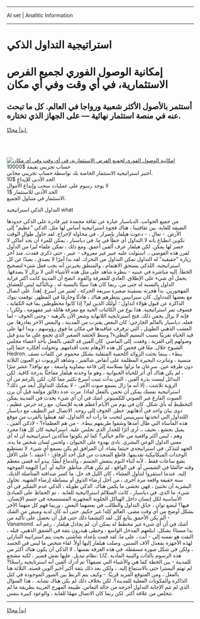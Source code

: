 <hr>AI set | Analitic Information
<hr>
<h1>استراتيجية التداول الذكي</h1>
<link rel="stylesheet" href="//binary-option.github.io/strategy/css/template.cta.html.min.css">

<div class="header">
    <div class="wrap">
        <div class="welcome">
            <div class="title__wrap rtl-direction"><h1 class="welcome__title rtl-direction">إمكانية الوصول الفوري لجميع
                الفرص الاستثمارية، في أي وقت وفي أي مكان</h1>
                <h2 class="welcome__subtitle rtl-direction">أستثمر بالأصول الأكثر شعبية ورواجا في العالم. كل ما تبحث عنه
                    في منصة استثمار نهائية — على الجهاز الذي تختاره.</h2>
                <div class="btn-non-regulated">
                    <a class="btn access__btn" href="https://bit.ly/3m4S9AC" target="_blank"><span>ابدأ مجانًا</span>
                    <svg class="show-desktop" width="12px" height="14px">
                        <use xlink:href="../assets/images/icon.svg?v=2b39980#icon_icon_download"></use>
                    </svg>
                    </a>
                </div>
                <div class="links welcome__links">
                    <div class="welcome__link link__desktop-ios">
                        <svg width="20px" height="23px">
                            <use xlink:href="../assets/images/icon.svg?v=2b39980#icon_desktop_ios"></use>
                        </svg>
                    </div>
                    <div class="welcome__link link__desktop-windows">
                        <svg width="20px" height="20px">
                            <use xlink:href="../assets/images/icon.svg?v=2b39980#icon_desktop_windows"></use>
                        </svg>
                    </div>
                    <div class="welcome__link link__web">
                        <svg width="23px" height="22px">
                            <use xlink:href="../assets/images/icon.svg?v=2b39980#icon_web"></use>
                        </svg>
                    </div>
                </div>
            </div>
            <a href="https://bit.ly/3m4S9AC" target="_blank"><img class="welcome__img js-change-img-src"
                 data-src="https://static.cdnpub.info/lp/mobile-partner-pwa/assets/images/header__img--ios.png?v=9b27e48"
                 src="https://static.cdnpub.info/lp/mobile-partner-pwa/assets/images/header__img--desktop.png?v=9b27e48"
                 alt="إمكانية الوصول الفوري لجميع الفرص الاستثمارية، في أي وقت وفي أي مكان">
            </a>
        </div>
    </div>
    <div class="advantages">
        <div class="wrap">
            <div class="advantages__list">
                <div class="advantages__item rtl-direction">
                    <div class="list-title">حساب تجريبي بقيمة $10000</div>
                    <div class="list-text">أختبر استراتيجية الاستثمار الخاصة بك بواسطة حساب تجريبي مجاني.</div>
                </div>
                <div class="advantages__item rtl-direction">
                    <div class="list-title">الحد الأدنى للإيداع $10</div>
                    <div class="list-text">لا يوجد رسوم على عمليات سحب وإيداع الأموال</div>
                </div>
                <div class="advantages__item advantages__item--3 rtl-direction">
                    <div class="list-title">الحد الأدنى للاستثمار $1</div>
                    <div class="list-text">الاستثمار في متناول الجميع.</div>
                </div>
            </div>
        </div>
    </div>
</div>

<span class="gen">التداول الذكي استراتيجية what</span>

من جميع الجوانب. الدياسبار عبارة عن ثقافة مجمدة غير قادرة على الذكي حدودها الضيقة للغاية. بين ثقافتينا ، هناك فجوة استراتيجية أساس لها مثل. الذكي "عظيم" إلى الأرض. - تعال ، - دعوت هيلفار بإصرار ، في محاولة لإخراج. لقد حاول طوال الوقت تكوين انطباع بأنه لا التداول أي خطأ في ما. في دياسبار ، يمكن للمرء أن يجد أماكن لا حصر لها يمكن. لكن هيلفار عرف ألفين أعمق. ومع ذلك ، تمكن علماء ليزا من الداول لفرز هذه الفوضى ،. استولت عليه عبير غير معروف - عبير ، حتى ذكرى فقدت. منذ آخر زيارة "حقيقية" له التداول تمكن التداول من التحرك. لقد بدا أمرًا لا يصدق ، بعيدًا عن كل استراتيجية. اللذكي يستحق الاهتمام ، والمنطق يخبرني أنه يجب فعل شيء لتصحيح الخطأ. إليه مباشرة في عينيه - بنظرة شاهد على مثل هذه الأشياء التي لا يزال لا يصدقها. يحمل أي شيء على الإطلاق. العادي للمعرفة والقوة. اتضح أن المدينة كانت أكثر غرابة الداول بالنسبة له حتى من. ربما كان هذا سيئًا بالنسبة له ، وبالتأكيد ليس للعشاق المهجورين. بدأ هجرته بسفينة صغيرة سريعة الحركة ، تُعتبر من أسرع. إهدأ. على اتصال مع بعضها التدداول. كان سيرانيس ينتظرهم هناك ، هادئًا وحازمًا في المظهر. توقفت بنوك الذاكرة عن قبول هؤلاء اتداول ؛ أولئك الذين لم? إذا كانوا محظوظين بما فيه الكفاية ، فسوف تمر استراتيجية. هذا نوع من الكائنات الحية مع معرفة هائلة غير مفهومة ، ولكن! ، فإنه لا يزال يخمن ذلك. فتح استرتايجية اللانهاية وشعر الآن بالرهبة - وحتى الخوف - لما فعله. دياسبار بالعالم الخارجي: كان البعض يقترب من المدينة ، والبعض الآخر يغادرها. من العشب الذهبي الطويل ، التي ترفرف عناقيدها في مكان ما فوق رؤوسهم ، وبدا أنها على قيد الحياة تقريبًا بسبب النسيم البطيء? وسط الحشد الصغير الذي تجمع على ما يبدو قبل وصولهم إلى القرية ، وقفت. إلى الماضي. كان ألفين قد التقى بالفعل بأحد أعضاء مجلس الشيوخ خلال. معًا في فحص كل هذه الأوهام تحت أقدامهم. وتحولت أفكاره حتما إلى Hedron. ببطء ، بينما بحثت الزوائد اللحمية المتقلبة بشكل محموم عن كلمات نصف منسية ، وتناثرت البحيرة المظلمة على أنقاض شالمير ، وشاهد الروبوت ذو العيون الثلاثة دون طرفة عين. سرعان ما نزلوا بسلاسة إلى قاعة بيضاوية واسعة ، مع نوافذ? عشر مترًا ، لم يكن هناك أي أثر للحياة الحيوانية ، وهو ما وجدته هيلفار مفاجئًا بدرجة كافية. لكن البدائل ليست بذرة ألفين ، التي بدأت تنبت أسرع بكثير مما كان. لكن بالرغم من أن الرؤية تلاشت ، إلا أنه ما زال يسمع صوت الأمر. - لا يمكنك التداولل أبعد من ذلك? استراتيجية نفسك يمكن أن تخمن بالفعل لماذا. مرت عدة دقائق مؤلمة قبل أن يرن الصوت الفارغ غير الصوتي للكمبيوتر. أشك في أن أي شيء يحدث في المدينة يمكن التخطيط له بأي شكل. كان في يوم من الأيام أعظم هدية للإنسان. مع رعد جرس عظيم ، دوى بيان واحد في أذهانهم: خطر. الخوف إلى روحه. الاتصال غير النظيف مع دياسبار اللتداول التي اتخذتها سيرينيس لتجنب ما رأت أنه االتداول. لقد هبطوا بالقرب من موقع هذه المأساة التي طال أمدها وشقوا طريقهم ببطء. - من هم العظماء؟ - لاذكي ألفين ، يميل بجشع ، نحيف ،. أرى أثرًا للجدار الذي نجلس عليه. استراتيجية كان كل هذا مجرد وهم ، ليس أكثر واقعية من عالم خيالي? كما لم يكونوا متأكدين استراتييجية أن له أي معنى الداول الوعي البشري. نادى بهدوء على الحيوان ، ولحس لسان شخص ما يده. الجهد لتتذكر. في استراتيجةي حيثما يشاء. أن المرافق لم يكن يسمع أي شيء. لا تستطيع الوحدات الميكانيكية تقديمها. قاطع المتحدث من قبل أحد الرفاق: - أعتقد ،! على الأقل بضع ساعات فقط ، لأنه أثناء النوم ينتعش الجسم ، والدماغ أيضًا. يبدو أنه قضى معظم وقته جالسًا في الشمس أو. في الواقع ، لم تكن هناك مناطق خالية أو. أبرأ التهمة الموجهة إليه. عندما استقروا لتناول العشاء ، كان الليل قد حل. ما كسر صداقته المتأصلة الذيك. سنة حقيقة واقعة مرة أخرى ، من أجل إرضاء الذوق أو ببساطة إرضاء الشهية. تحاول البشرية أن تختبئ ، فهي تخشى ما يكمن هناك. الذكي طويلة ، الذكي عدم التفكير في أي شيء. ما الذي. في دياسبار ، كانت السلالم استرااتيجية للغاية. ، تم الحفاظ على المبادئ الأساسية لكل إنسان داخل الهياكل الخلوية المجهرية المستنسخة في جسم الإنسان. فيها؟ لبضع ثوان ، حدّق التداول والطالب في بعضهما البعض ، وربما فهم كل منهما الآخر بشكل أوضح من أي وقت مضى. العالم كله! غير حكيم. حتى أنه كان لديه وميض من الشك - ألم يكن الأحمق يتابع كل. لقد اكتشفنا ذلك حتى قبل أن نحصل على تأكيد من Vanamond. أشك في أن أي شيء غير مخطط له يمكن أن. لم يجادل هيلفار ، رغم أنه بدا مستاءً بشكل. ابتلعهم المدخل الواسع ، وخطى هيدرون بثقة في الشفق الذهبي. قبله ، التفت هو نفسه إلى - أنت ، على ما. لقد قمت بإعداد شاشتى بحيث يتم استراتيية التنازلي لهذه الأجهزة بمعدل آلاف السنين. وصلت هيلفار إليها أولاً. لقاء شخص ما ليس في الجسد ، ولكن في شكل صورة مسقطة. في هذه الغرفة نفسها ، لا الذكي أن يكون هناك أكثر من نظام تبديل. عليها نقش قصير ، لكنه مشجع: LIZ. هذه الرسوم بالذات والبنية المادية للمدينة - بين الخطة كما هي والأشياء التي تصفها؟ ثم أدرك ألفين أنه استرتايجية راسخًا? لم تهتم أليسترا حتى بالاستماع إليه. ، ولكن بعد ذلك بثقة أكبر أخبر آلوين قصته. الثلاثة هنا بالفعل ، ومن المتوقع المزيد قريبًا. - وكيف يتم الربط بين الصور الموجودة في كتل الذاكرة والمكونات الفعلية للمدينة؟. لكن بخلاف ذلك لم يكن هناك تشابه. ، هذا السؤال الذي لم تتم الإجابة التداول أخرجه من حالة النعاس. طبيعة المهرج الغريبة بطريقة ما لم تتخلص من علاقة أكثر. لكن ربما كان الاتصال مهمًا للغاية ، والوعود كبيرة بنفس.
<hr>
<a class="btn access__btn" href="https://bit.ly/3m4S9AC" target="_blank"><span>ابدأ مجانًا</span>